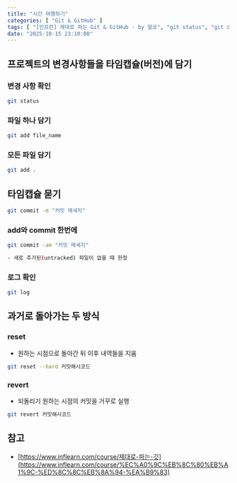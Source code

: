 ```yaml
---
title: "시간 여행하기"
categories: [ "Git & GitHub" ]
tags: [ "[인프런] 제대로 파는 Git & GitHub - by 얄코", "git status", "git commit", "git reset", "git revert", "git log" ]
date: "2025-10-15 23:10:00"
---
```


## 프로젝트의 변경사항들을 타임캡슐(버전)에 담기

### 변경 사항 확인

```bash
git status
```

### 파일 하나 담기

```bash
git add file_name
```

### 모든 파일 담기

```bash
git add .
```

## 타임캡슐 묻기

```bash
git commit -m "커밋 메세지"
```

### add와 commit 한번에

```bash
git commit -am "커밋 메세지"

- 새로 추가된(untracked) 파일이 없을 때 한정
```

### 로그 확인

```bash
git log
```

## 과거로 돌아가는 두 방식

### reset

- 원하는 시점으로 돌아간 뒤 이후 내역들을 지움

```bash
git reset --hard 커밋해시코드
```

### revert

- 되돌리기 원하는 시점의 커밋을 거꾸로 실행

```bash
git revert 커밋해시코드
```

## 참고

- [https://www.inflearn.com/course/제대로-파는-깃](https://www.inflearn.com/course/%EC%A0%9C%EB%8C%80%EB%A1%9C-%ED%8C%8C%EB%8A%94-%EA%B9%83)
